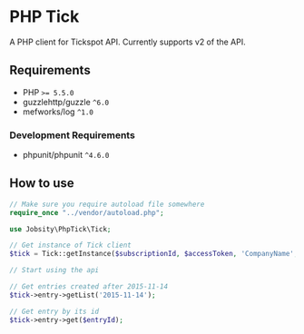 # PHP Tick

A PHP client for Tickspot API. Currently supports v2 of the API.

## Requirements
* PHP `>= 5.5.0`
* guzzlehttp/guzzle `^6.0`
* mefworks/log `^1.0`

### Development Requirements
* phpunit/phpunit `^4.6.0`

## How to use
```php
// Make sure you require autoload file somewhere
require_once "../vendor/autoload.php";

use Jobsity\PhpTick\Tick;

// Get instance of Tick client
$tick = Tick::getInstance($subscriptionId, $accessToken, 'CompanyName', 'company@email.com');

// Start using the api

// Get entries created after 2015-11-14
$tick->entry->getList('2015-11-14');

// Get entry by its id
$tick->entry->get($entryId);
```
